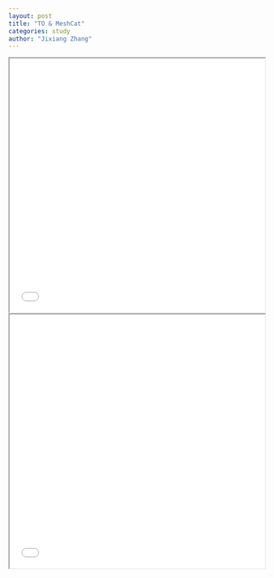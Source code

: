 ```yaml
---
layout: post
title: "TO & MeshCat"
categories: study
author: "Jixiang Zhang"
---
```



<iframe src="{{site.baseurl}}/files/jump.html" width="100%" height="500"></iframe>

<iframe src="{{site.baseurl}}/files/frontflip.html" width="100%" height="500"></iframe>
